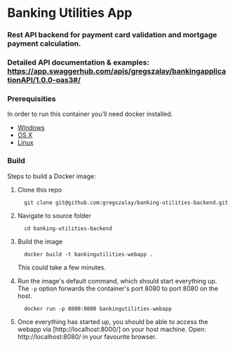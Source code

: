 # Banking Utilities App

### Rest API backend for payment card validation and mortgage payment calculation.

### Detailed API documentation & examples: https://app.swaggerhub.com/apis/gregszalay/bankingapplicationAPI/1.0.0-oas3#/

### Prerequisities

In order to run this container you'll need docker installed.

* [Windows](https://docs.docker.com/windows/started)
* [OS X](https://docs.docker.com/mac/started/)
* [Linux](https://docs.docker.com/linux/started/)

### Build

Steps to build a Docker image:

1. Clone this repo 
   
         git clone git@github.com:gregszalay/banking-utilities-backend.git

2. Navigate to source folder 
   
         cd banking-utilities-backend

3. Build the image 
   
         docker build -t bankingutilities-webapp .

   This could take a few minutes.


4. Run the image's default command, which should start everything up. The `-p` option forwards the container's port 8080
   to port 8080 on the host. 
   
         docker run -p 8080:8080 bankingutilities-webapp

5. Once everything has started up, you should be able to access the webapp via [http://localhost:8000/] on your host
   machine. Open: http://localhost:8080/ in your favourite browser.
